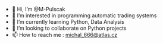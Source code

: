 - 👋 Hi, I’m @M-Pulscak
- 👀 I’m interested in programming automatic trading systems
- 🌱 I’m currently learning Python, Data Analysis
- 💞️ I’m looking to collaborate on Python projects
- 📫 How to reach me : michal_666@atlas.cz

<!---
M-Pulscak/M-Pulscak is a ✨ special ✨ repository because its `README.md` (this file) appears on your GitHub profile.
You can click the Preview link to take a look at your changes.
--->
